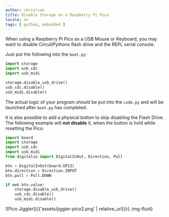 ```yaml
---
author: christian
title: Disable Storage on a Raspberry Pi Pico
locale: en
tags: [ python, embedded ]
---
```


When using a Raspberry Pi Pico as a USB Mouse or Keyboard, you may want to disable
CircuitPythons flash drive and the REPL serial console.

Just put the following into the `boot.py`:

```py
import storage
import usb_cdc
import usb_midi

storage.disable_usb_drive()
usb_cdc.disable()
usb_midi.disable()
```

The actual logic of your program should be put into the `code.py` and will be launched after
`boot.py` has completed.

It is also possible to add a physical button to skip disabling the Flash Drive.
The following example will **not disable** it, when the button is hold while resetting the Pico:

```py
import board
import storage
import usb_cdc
import usb_midi
from digitalio import DigitalInOut, Direction, Pull

btn = DigitalInOut(board.GP13)
btn.direction = Direction.INPUT
btn.pull = Pull.DOWN

if not btn.value:
    storage.disable_usb_drive()
    usb_cdc.disable()
    usb_midi.disable()
```

![Pico Jiggler]({{'assets/jiggler-pico2.png' | relative_url}}){:.img-fluid}
